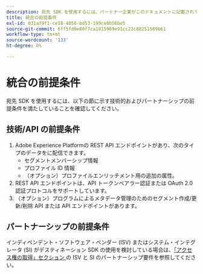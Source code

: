 ```yaml
---
description: 宛先 SDK を使用するには、パートナー企業がこのドキュメントに記載されている前提条件を満たしている必要があります。
title: 統合の前提条件
exl-id: 031af9f1-ce18-4056-bd53-199ce8b56be5
source-git-commit: 6ff5fd0e80f7ca1015969e91cc23c88251509b61
workflow-type: tm+mt
source-wordcount: '133'
ht-degree: 0%

---
```


# 統合の前提条件

宛先 SDK を使用するには、以下の節に示す技術的およびパートナーシップの前提条件を満たしていることを確認してください。

## 技術/API の前提条件

1. Adobe Experience Platformの REST API エンドポイントがあり、次のタイプのデータをに配信できます。
   * セグメントメンバーシップ情報
   * プロファイル ID 情報
   * （オプション）プロファイルエンリッチメント用の追加の属性。
2. REST API エンドポイントは、API トークンベアラー認証または OAuth 2.0 認証プロトコルをサポートしています。
3. （オプション）プログラムによるメタデータ管理のためのセグメント作成/更新/削除 API または API エンドポイントがあります。

## パートナーシップの前提条件

インディペンデント・ソフトウェア・ベンダー (ISV) またはシステム・インテグレータ (SI) がデスティネーション SDK の使用を検討している場合は、[「アクセス権の取得」セクション ](./overview.md#get-access) の ISV と SI のパートナーシップ要件を参照してください。
